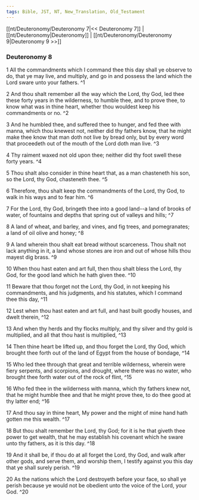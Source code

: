 ```yaml
---
tags: Bible, JST, NT, New_Translation, Old_Testament
---
```


[[nt/Deuteronomy/Deuteronomy 7|<< Deuteronomy 7]] | [[nt/Deuteronomy|Deuteronomy]] | [[nt/Deuteronomy/Deuteronomy 9|Deuteronomy 9 >>]]

### Deuteronomy 8

1 All the commandments which I command thee this day shall ye observe to do, that ye may live, and multiply, and go in and possess the land which the Lord sware unto your fathers.  ^1

2 And thou shalt remember all the way which the Lord, thy God, led thee these forty years in the wilderness, to humble thee, and to prove thee, to know what was in thine heart, whether thou wouldest keep his commandments or no.  ^2

3 And he humbled thee, and suffered thee to hunger, and fed thee with manna, which thou knewest not, neither did thy fathers know, that he might make thee know that man doth not live by bread only, but by every word that proceedeth out of the mouth of the Lord doth man live.  ^3

4 Thy raiment waxed not old upon thee; neither did thy foot swell these forty years.  ^4

5 Thou shalt also consider in thine heart that, as a man chasteneth his son, so the Lord, thy God, chasteneth thee.  ^5

6 Therefore, thou shalt keep the commandments of the Lord, thy God, to walk in his ways and to fear him.  ^6

7 For the Lord, thy God, bringeth thee into a good land\--a land of brooks of water, of fountains and depths that spring out of valleys and hills;  ^7

8 A land of wheat, and barley, and vines, and fig trees, and pomegranates; a land of oil olive and honey;  ^8

9 A land wherein thou shalt eat bread without scarceness. Thou shalt not lack anything in it, a land whose stones are iron and out of whose hills thou mayest dig brass.  ^9

10 When thou hast eaten and art full, then thou shalt bless the Lord, thy God, for the good land which he hath given thee.  ^10

11 Beware that thou forget not the Lord, thy God, in not keeping his commandments, and his judgments, and his statutes, which I command thee this day,  ^11

12 Lest when thou hast eaten and art full, and hast built goodly houses, and dwelt therein,  ^12

13 And when thy herds and thy flocks multiply, and thy silver and thy gold is multiplied, and all that thou hast is multiplied,  ^13

14 Then thine heart be lifted up, and thou forget the Lord, thy God, which brought thee forth out of the land of Egypt from the house of bondage,  ^14

15 Who led thee through that great and terrible wilderness, wherein were fiery serpents, and scorpions, and drought, where there was no water, who brought thee forth water out of the rock of flint,  ^15

16 Who fed thee in the wilderness with manna, which thy fathers knew not, that he might humble thee and that he might prove thee, to do thee good at thy latter end;  ^16

17 And thou say in thine heart, My power and the might of mine hand hath gotten me this wealth.  ^17

18 But thou shalt remember the Lord, thy God; for it is he that giveth thee power to get wealth, that he may establish his covenant which he sware unto thy fathers, as it is this day.  ^18

19 And it shall be, if thou do at all forget the Lord, thy God, and walk after other gods, and serve them, and worship them, I testify against you this day that ye shall surely perish.  ^19

20 As the nations which the Lord destroyeth before your face, so shall ye perish because ye would not be obedient unto the voice of the Lord, your God.  ^20

 
